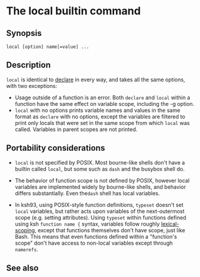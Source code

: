 # The local builtin command

## Synopsis

    local [option] name[=value] ...

## Description

`local` is identical to [declare](../../commands/builtin/declare.md) in every
way, and takes all the same options, with two exceptions:

- Usage outside of a function is an error. Both `declare` and `local`
  within a function have the same effect on variable scope, including
  the -g option.
- `local` with no options prints variable names and values in the same
  format as `declare` with no options, except the variables are filtered
  to print only locals that were set in the same scope from which
  `local` was called. Variables in parent scopes are not printed.

## Portability considerations

- `local` is not specified by POSIX. Most bourne-like shells don't have
  a builtin called `local`, but some such as `dash` and the busybox
  shell do.

<!-- -->

- The behavior of function scope is not defined by POSIX, however local
  variables are implemented widely by bourne-like shells, and behavior
  differs substantially. Even the`dash` shell has local variables.

<!-- -->

- In ksh93, using POSIX-style function definitions, `typeset` doesn't
  set `local` variables, but rather acts upon variables of the
  next-outermost scope (e.g. setting attributes). Using `typeset` within
  functions defined using ksh `function name {` syntax, variables follow
  roughly
  [lexical-scoping](http://community.schemewiki.org/?lexical-scope),
  except that functions themselves don't have scope, just like Bash.
  This means that even functions defined within a "function's scope"
  don't have access to non-local variables except through `namerefs`.

## See also
